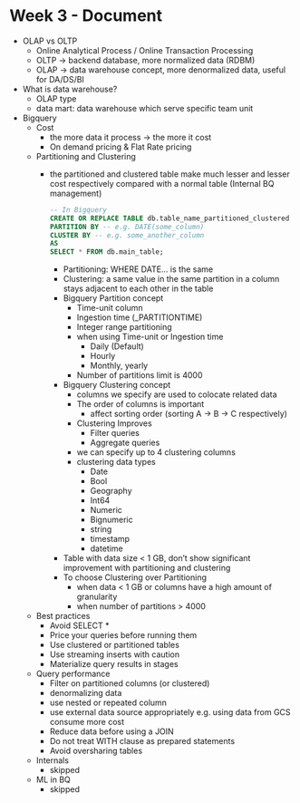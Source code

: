 # Week 3 - Document

- OLAP vs OLTP
    - Online Analytical Process / Online Transaction Processing
    - OLTP → backend database, more normalized data (RDBM)
    - OLAP → data warehouse concept, more denormalized data, useful for DA/DS/BI
- What is data warehouse?
    - OLAP type
    - data mart: data warehouse which serve specific team unit
- Bigquery
    - Cost
        - the more data it process → the more it cost
        - On demand pricing & Flat Rate pricing
    - Partitioning and Clustering
        - the partitioned and clustered table make much lesser and lesser cost respectively compared with a normal table (Internal BQ management)
            
            ```sql
            -- In Bigquery
            CREATE OR REPLACE TABLE db.table_name_partitioned_clustered
            PARTITION BY -- e.g. DATE(some_column)
            CLUSTER BY -- e.g. some_another_column
            AS
            SELECT * FROM db.main_table;
            ```
            
            - Partitioning: WHERE DATE… is the same
            - Clustering: a same value in the same partition in a column stays adjacent to each other in the table
            - Bigquery Partition concept
                - Time-unit column
                - Ingestion time (_PARTITIONTIME)
                - Integer range partitioning
                - when using Time-unit or Ingestion time
                    - Daily (Default)
                    - Hourly
                    - Monthly, yearly
                - Number of partitions limit is 4000
            - Bigquery Clustering concept
                - columns we specify are used to colocate related data
                - The order of columns is important
                    - affect sorting order (sorting A → B → C respectively)
                - Clustering Improves
                    - Filter queries
                    - Aggregate queries
                - we can specify up to 4 clustering columns
                - clustering data types
                    - Date
                    - Bool
                    - Geography
                    - Int64
                    - Numeric
                    - Bignumeric
                    - string
                    - timestamp
                    - datetime
            - Table with data size < 1 GB, don’t show significant improvement with partitioning and clustering
            - To choose Clustering over Partitioning
                - when data < 1 GB or columns have a high amount of granularity
                - when number of partitions > 4000
    - Best practices
        - Avoid SELECT *
        - Price your queries before running them
        - Use clustered or partitioned tables
        - Use streaming inserts with caution
        - Materialize query results in stages
    - Query performance
        - Filter on partitioned columns (or clustered)
        - denormalizing data
        - use nested or repeated column
        - use external data source appropriately e.g. using data from GCS consume more cost
        - Reduce data before using a JOIN
        - Do not treat WITH clause as prepared statements
        - Avoid oversharing tables
    - Internals
        - skipped
    - ML in BQ
        - skipped